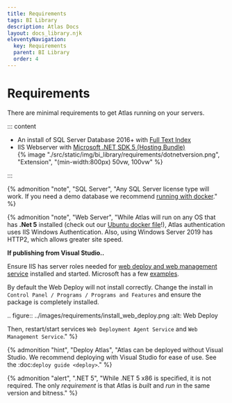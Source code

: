 ```yaml
---
title: Requirements
tags: BI Library
description: Atlas Docs
layout: docs_library.njk
eleventyNavigation:
  key: Requirements
  parent: BI Library
  order: 4
---
```


# Requirements

 
There are minimal requirements to get Atlas running on your servers.

::: content
- An install of SQL Server Database 2016+ with [Full Text Index](https://codingsight.com/implementing-full-text-search-in-sql-server-2016-for-beginners/)
- IIS Webserver with [Microsoft .NET SDK 5 (Hosting Bundle)](https://dotnet.microsoft.com/download/dotnet/5.0)
  <div class="box is-flex is-justify-content-center">
  {% image "./src/static/img/bi_library/requirements/dotnetversion.png", "Extension", "(min-width:800px) 50vw, 100vw" %}
  </div>
:::

{% admonition
   "note",
   "SQL Server",
   "Any SQL Server license type will work. If you need a demo database we recommend [running with docker](https://schwabencode.com/blog/2019/10/27/MSSQL-Server-2017-Docker-Full-Text-Search>)." %}

{% admonition
   "note",
   "Web Server",
   "While Atlas will run on any OS that has **.Net 5** installed (check out our [Ubuntu docker file](https://github.com/Riverside-Healthcare/Atlas-of-Information-Management/blob/master/Dockerfile>)!), Atlas authentication uses IIS Windows Authentication.
Also, using Windows Server 2019 has HTTP2, which allows greater site speed.

**If publishing from Visual Studio..**

Ensure IIS has server roles needed for [web deploy and web management service](https://docs.microsoft.com/en-us/aspnet/web-forms/overview/deployment/visual-studio-web-deployment/deploying-to-iis) installed and started. Microsoft has a few [examples](https://docs.microsoft.com/en-us/aspnet/web-forms/overview/deployment/visual-studio-web-deployment/deploying-to-iis).

By default the Web Deploy will not install correctly. Change the install in `Control Panel / Programs / Programs and Features` and ensure the package is completely installed.

.. figure:: ../images/requirements/install_web_deploy.png
   :alt: Web Deploy

Then, restart/start services `Web Deployment Agent Service` and `Web Management Service`."
%}

{% admonition
   "hint",
   "Deploy Atlas",
   "Atlas can be deployed without Visual Studio. We recommend deploying with Visual Studio for ease of use. See the :doc:`deploy guide <deploy>`."
%}

  
{% admonition
   "alert",
   ".NET 5",
   "While .NET 5 x86 is specified, it is not required. The only *requirement* is that Atlas is *built* and *run* in the same version and bitness."
%}

